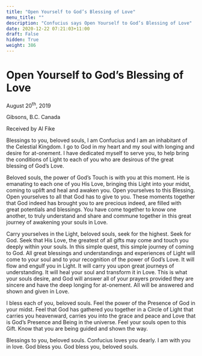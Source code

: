 ```yaml
---
title: "Open Yourself to God’s Blessing of Love"
menu_title: ""
description: "Confucius says Open Yourself to God’s Blessing of Love"
date: 2020-12-22 07:21:03+11:00
draft: False
hidden: True
weight: 386
---
```

# Open Yourself to God’s Blessing of Love

August 20<sup>th</sup>, 2019

Gibsons, B.C. Canada

Received by Al Fike

Blessings to you, beloved souls, I am Confucius and I am an inhabitant of the Celestial Kingdom. I go to God in my heart and my soul with longing and desire for at-onement. I have dedicated myself to serve you, to help bring the conditions of Light to each of you who are desirous of the great blessing of God’s Love. 

Beloved souls, the power of God’s Touch is with you at this moment. He is emanating to each one of you His Love, bringing this Light into your midst, coming to uplift and heal and awaken you. Open yourselves to this Blessing. Open yourselves to all that God has to give to you. These moments together that God indeed has brought you to are precious indeed, are filled with great potentials and blessings. You have come together to know one another, to truly understand and share and commune together in this great journey of awakening your souls in Love. 

Carry yourselves in the Light, beloved souls, seek for the highest. Seek for God. Seek that His Love, the greatest of all gifts may come and touch you deeply within your souls. In this simple quest, this simple journey of coming to God. All great blessings and understandings and experiences of Light will come to your soul and to your recognition of the power of God’s Love. It will flow and engulf you in Light. It will carry you upon great journeys of understanding. It will heal your soul and transform it in Love. This is what your souls desire, and God will answer all of your prayers provided they are sincere and have the deep longing for at-onement. All will be answered and shown and given in Love.

I bless each of you, beloved souls. Feel the power of the Presence of God in your midst. Feel that God has gathered you together in a Circle of Light that carries you heavenward, carries you into the grace and peace and Love that is God’s Presence and Being in the universe. Feel your souls open to this Gift. Know that you are being guided and shown the way. 

Blessings to you, beloved souls. Confucius loves you dearly. I am with you in love. God bless you. God bless you, beloved souls.